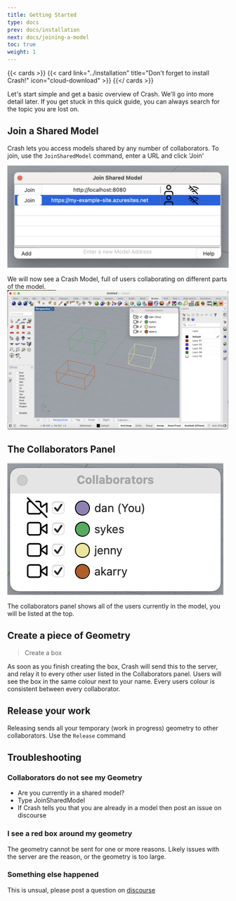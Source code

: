 ```yaml
---
title: Getting Started
type: docs
prev: docs/installation
next: docs/joining-a-model
toc: true
weight: 1
---
```


{{< cards >}}
{{< card link="../installation" title="Don't forget to install Crash!" icon="cloud-download" >}}
{{</ cards >}}

Let's start simple and get a basic overview of Crash. We'll go into more detail later. If you get stuck in this quick guide, you can always search for the topic you are lost on.

## Join a Shared Model

Crash lets you access models shared by any number of collaborators.
To join, use the `JoinSharedModel` command, enter a URL and click 'Join'

![Join Shared Model](images/join-shared-model.png)

We will now see a Crash Model, full of users collaborating on different parts of the model.
![Crash Model](images/crash-model.png)

## The Collaborators Panel

![Collaborators Panel](images/users-panel.png)

The collaborators panel shows all of the users currently in the model, you will be listed at the top.

## Create a piece of Geometry

> Create a box

As soon as you finish creating the box, Crash will send this to the server, and relay it to every other user listed in the Collaborators panel. Users will see the box in the same colour next to your name. Every users colour is consistent between every collaborator.

## Release your work

Releasing sends all your temporary (work in progress) geometry to other collaborators.
Use the `Release` command

## Troubleshooting

### Collaborators do not see my Geometry

- Are you currently in a shared model?
- Type JoinSharedModel
- If Crash tells you that you are already in a model then post an issue on discourse

### I see a red box around my geometry

The geometry cannot be sent for one or more reasons. Likely issues with the server are the reason, or the geometry is too large.

### Something else happened

This is unsual, please post a question on [discourse](https://discourse.mcneel.com/c/plug-ins/multi-user/163/)
